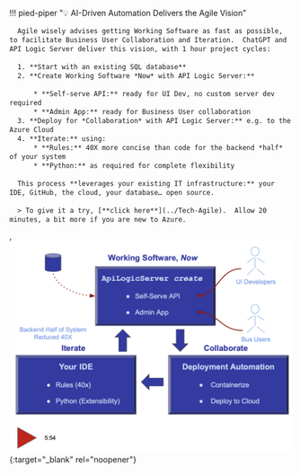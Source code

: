 <style>
.md-typeset h1 {
    display: none;
  }
</style>

!!! pied-piper ":bulb: AI-Driven Automation Delivers the Agile Vision"

      Agile wisely advises getting Working Software as fast as possible, to facilitate Business User Collaboration and Iteration.  ChatGPT and API Logic Server deliver this vision, with 1 hour project cycles:

      1. **Start with an existing SQL database**
      2. **Create Working Software *Now* with API Logic Server:**

          * **Self-serve API:** ready for UI Dev, no custom server dev required
          * **Admin App:** ready for Business User collaboration
      3. **Deploy for *Collaboration* with API Logic Server:** e.g. to the Azure Cloud
      4. **Iterate:** using:
          * **Rules:** 40X more concise than code for the backend *half* of your system
          * **Python:** as required for complete flexibility

      This process **leverages your existing IT infrastructure:** your IDE, GitHub, the cloud, your database… open source.

      > To give it a try, [**click here**](../Tech-Agile).  Allow 20 minutes, a bit more if you are new to Azure.
,
[![Delivering the Agile Vision](images/agile/als-agile-video.png)](images/agile/als-agile-video.png "Using VS Code with the ApiLogicServer container"){:target="_blank" rel="noopener"}
